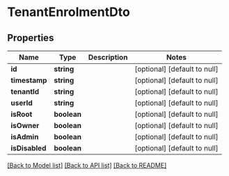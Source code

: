 # TenantEnrolmentDto

## Properties
Name | Type | Description | Notes
------------ | ------------- | ------------- | -------------
**id** | **string** |  | [optional] [default to null]
**timestamp** | **string** |  | [optional] [default to null]
**tenantId** | **string** |  | [optional] [default to null]
**userId** | **string** |  | [optional] [default to null]
**isRoot** | **boolean** |  | [optional] [default to null]
**isOwner** | **boolean** |  | [optional] [default to null]
**isAdmin** | **boolean** |  | [optional] [default to null]
**isDisabled** | **boolean** |  | [optional] [default to null]

[[Back to Model list]](../README.md#documentation-for-models) [[Back to API list]](../README.md#documentation-for-api-endpoints) [[Back to README]](../README.md)


